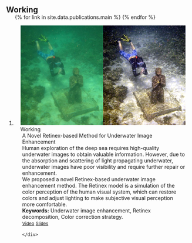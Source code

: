 <h1 id="publications"></h1>

<h2 style="margin: 60px 0px -15px;">Working</h2>


<div class="publications">
<ol class="bibliography">

{% for link in site.data.publications.main %}
{% endfor %}

<li>
<div class="pub-row">
  <div class="col-sm-3 abbr" style="position: relative;padding-right: 15px;padding-left: 15px;">
    <img src="files/figs/preprint/uie1.png" class="teaser img-fluid z-depth-1">
            <abbr class="badge">Working</abbr>
  </div>
  <div class="col-sm-9" style="position: relative;padding-right: 15px;padding-left: 20px;">
      <div class="title">A Novel Retinex-based Method for Underwater Image Enhancement</div>
      <div class="periodical">
      Human exploration of the deep sea requires high-quality underwater images to obtain valuable information. However, due to the absorption and scattering of light propagating underwater, underwater images have poor visibility and require further repair or enhancement.
      <br>We proposed a novel Retinex-based underwater image enhancement method. The Retinex model is a simulation of the color perception of the human visual system, which can restore colors and adjust lighting to make subjective visual perception more comfortable.
      <br><strong>Keywords:</strong> Underwater image enhancement, Retinex decomposition, Color correction strategy.
      </div>
    <div class="links">
      <a href="https://youtu.be/D2sRUVyj0YU" class="btn btn-sm z-depth-0" role="button" target="_blank" style="font-size:12px;">Video</a>
      <a href="files/figs/preprint/RetinexUnderwater.pdf" class="btn btn-sm z-depth-0" role="button" target="_blank" style="font-size:12px;">Slides</a>
      
    </div>
  </div>
</div>
</li>


</ol>
</div>
